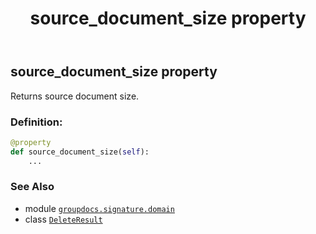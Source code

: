 ﻿---
title: source_document_size property
second_title: GroupDocs.Signature for Python via .NET API References
description: 
type: docs
url: /python-net/groupdocs.signature.domain/deleteresult/source_document_size/
is_root: false
weight: 60
---

## source_document_size property


Returns source document size.
### Definition:
```python
@property
def source_document_size(self):
    ...
```

### See Also
* module [`groupdocs.signature.domain`](../../)
* class [`DeleteResult`](/signature/python-net/groupdocs.signature.domain/deleteresult)
